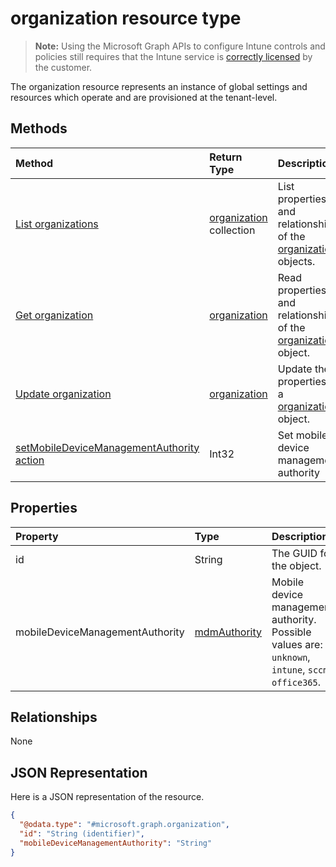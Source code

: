 ﻿# organization resource type

> **Note:** Using the Microsoft Graph APIs to configure Intune controls and policies still requires that the Intune service is [correctly licensed](https://go.microsoft.com/fwlink/?linkid=839381) by the customer.

The organization resource represents an instance of global settings and resources which operate and are provisioned at the tenant-level.
## Methods
|Method|Return Type|Description|
|:---|:---|:---|
|[List organizations](../api/intune_onboarding_organization_list.md)|[organization](../resources/intune_onboarding_organization.md) collection|List properties and relationships of the [organization](../resources/intune_onboarding_organization.md) objects.|
|[Get organization](../api/intune_onboarding_organization_get.md)|[organization](../resources/intune_onboarding_organization.md)|Read properties and relationships of the [organization](../resources/intune_onboarding_organization.md) object.|
|[Update organization](../api/intune_onboarding_organization_update.md)|[organization](../resources/intune_onboarding_organization.md)|Update the properties of a [organization](../resources/intune_onboarding_organization.md) object.|
|[setMobileDeviceManagementAuthority action](../api/intune_onboarding_organization_setmobiledevicemanagementauthority.md)|Int32|Set mobile device management authority|

## Properties
|Property|Type|Description|
|:---|:---|:---|
|id|String|The GUID for the object.|
|mobileDeviceManagementAuthority|[mdmAuthority](../resources/intune_onboarding_mdmauthority.md)|Mobile device management authority. Possible values are: `unknown`, `intune`, `sccm`, `office365`.|

## Relationships
None
## JSON Representation
Here is a JSON representation of the resource.
<!-- {
  "blockType": "resource",
  "keyProperty": "id",
  "baseType": "microsoft.graph.directoryObject",
  "openType": true,
  "@odata.type": "microsoft.graph.organization"
}
-->
``` json
{
  "@odata.type": "#microsoft.graph.organization",
  "id": "String (identifier)",
  "mobileDeviceManagementAuthority": "String"
}
```

<!-- {
  "type": "#page.annotation",
  "suppressions": [
    "Warning: Resource microsoft.graph.organization is defined in multiple files: /api-reference/v1.0/resources/intune_onboarding_organization.md, /api-reference/v1.0/resources/organization.md"
  ]
} -->
